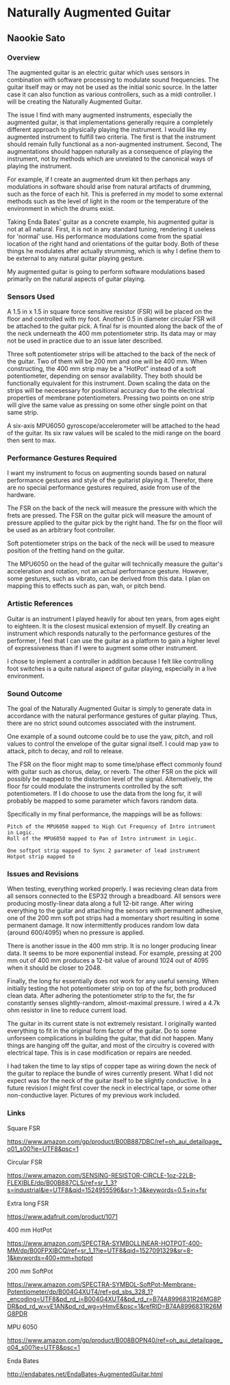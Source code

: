 # Naturally Augmented Guitar
## Naookie Sato

### Overview

The augmented guitar is an electric guitar which uses sensors in combination with software processing to modulate sound frequencies. The guitar itself may or may not be used as the initial sonic source. In the latter case it can also function as various controllers, such as a midi controller. I will be creating the Naturally Augmented Guitar.

The issue I find with many augmented instruments, especially the augmented guitar, is that implementations generally require a completely different approach to physically playing the instrument. I would like my augmented instrument to fulfill two criteria. The first is that the instrument should remain fully functional as a non-augmented instrument. Second, The augmentations should happen naturally as a consequence of playing the instrument, not by methods which are unrelated to the canonical ways of playing the instrument.

For example, if I create an augmented drum kit then perhaps any modulations in software should arise from natural artifacts of drumming, such as the force of each hit. This is preferred in my model to some external methods such as the level of light in the room or the temperature of the environment in which the drums exist.

Taking Enda Bates' guitar as a concrete example, his augmented guitar is not at all natural. First, it is not in any standard tuning, rendering it useless for 'normal' use. His performance modulations come from the spatial location of the right hand and orientations of the guitar body. Both of these things he modulates after actually strumming, which is why I define them to be external to any natural guitar playing gesture.

My augmented guitar is going to perform software modulations based primarily on the natural aspects of guitar playing. 

### Sensors Used

A 1.5 in x 1.5 in square force sensitive resistor (FSR) will be placed on the floor and controlled with my foot. Another 0.5 in diameter circular FSR will be attached to the guitar pick. A final fsr is mounted along the back of the of the neck underneath the 400 mm potentiometer strip. Its data may or may not be used in practice due to an issue later described.

Three soft potentiometer strips will be attached to the back of the neck of the guitar. Two of them will be 200 mm and one will be 400 mm. When constructing, the 400 mm strip may be a "HotPot" instead of a soft potentiometer, depending on sensor availability. They both should be functionally equivalent for this instrument. Down scaling the data on the strips will be necesessary for positional accuracy due to the electrical properties of membrane potentiometers. Pressing two points on one strip will give the same value as pressing on some other single point on that same strip.

A six-axis MPU6050 gyroscope/accelerometer will be attached to the head of the guitar. Its six raw values will be scaled to the midi range on the board then sent to max.

### Performance Gestures Required

I want my instrument to focus on augmenting sounds based on natural performance gestures and style of the guitarist playing it. Therefor, there are no special performance gestures required, aside from use of the hardware.

The FSR on the back of the neck will measure the pressure with which the frets are pressed. The FSR on the guitar pick will measure the amount of pressure applied to the guitar pick by the right hand. The fsr on the floor will be used as an arbitrary foot controller.

Soft potentiometer strips on the back of the neck will be used to measure position of the fretting hand on the guitar.

The MPU6050 on the head of the guitar will technically measure the guitar's acceleration and rotation, not an actual performance gesture. However, some gestures, such as vibrato, can be derived from this data. I plan on mapping this to effects such as pan, wah, or pitch bend.


### Artistic References

Guitar is an instrument I played heavily for about ten years, from ages eight to eighteen. It is the closest musical extension of myself. By creating an instrument which responds naturally to the performance gestures of the performer, I feel that I can use the guitar as a platform to gain a higher level of expressiveness than if I were to augment some other instrument. 

I chose to implement a controller in addition because I felt like controlling foot switches is a quite natural aspect of guitar playing, especially in a live environment.

### Sound Outcome

The goal of the Naturally Augmented Guitar is simply to generate data in accordance with the natural performance gestures of guitar playing. Thus, there are no strict sound outcomes associated with the instrument.

One example of a sound outcome could be to use the yaw, pitch, and roll values to control the envelope of the guitar signal itself. I could map yaw to attack, pitch to decay, and roll to release. 

The FSR on the floor might map to some time/phase effect commonly found with guitar such as chorus, delay, or reverb. The other FSR on the pick will possibly be mapped to the distortion level of the signal. Alternatively, the floor fsr could modulate the instruments controlled by the soft potentiometers. If I do choose to use the data from the long fsr, it will probably be mapped to some parameter which favors random data.

Specifically in my final performance, the mappings will be as follows:

    Pitch of the MPU6050 mapped to High Cut Frequency of Intro intrument in Logic.
    Roll of the MPU6050 mapped to Pan of Intro intrument in Logic.

    One softpot strip mapped to Sync 2 parameter of lead instrument
    Hotpot strip mapped to
    

### Issues and Revisions

When testing, everything worked properly. I was recieving clean data from all sensors connected to the ESP32 through a breadboard. All sensors were producing mostly-linear data along a full 12-bit range. After wiring everything to the guitar and attaching the sensors with permanent adhesive, one of the 200 mm soft pot strips had a momentary short resulting in some permanent damage. It now intermittently produces random low data (around 600/4095) when no pressure is applied.

There is another issue in the 400 mm strip. It is no longer producing linear data. It seems to be more exponential instead. For example, pressing at 200 mm out of 400 mm produces a 12-bit value of around 1024 out of 4095 when it should be closer to 2048.

Finally, the long fsr essentially does not work for any useful sensing. When initially testing the hot potentiometer strip on top of the fsr, both produced clean data. After adhering the potentiometer strip to the fsr, the fsr constantly senses slightly-random, almost-maximal pressure. I wired a 4.7k ohm resistor in line to reduce current load.

The guitar in its current state is not extremely resistant. I originally wanted everything to fit in the original form factor of the guitar. Do to some unforseen complications in building the guitar, that did not happen. Many things are hanging off the guitar, and most of the circuitry is covered with electrical tape. This is in case modification or repairs are needed.

I had taken the time to lay stips of copper tape as wiring down the neck of the guitar to replace the bundle of wires currently present. What I did not expect was for the neck of the guitar itself to be slightly conductive. In a future revision I might first cover the neck in electrical tape, or some other non-conductive layer. Pictures of my previous work included.

### Links
 
Square FSR

https://www.amazon.com/gp/product/B00B887DBC/ref=oh_aui_detailpage_o01_s00?ie=UTF8&psc=1 

Circular FSR

https://www.amazon.com/SENSING-RESISTOR-CIRCLE-1oz-22LB-FLEXIBLE/dp/B00B887CLS/ref=sr_1_3?s=industrial&ie=UTF8&qid=1524955596&sr=1-3&keywords=0.5+in+fsr

Extra long FSR

https://www.adafruit.com/product/1071

400 mm HotPot

https://www.amazon.com/SPECTRA-SYMBOLLINEAR-HOTPOT-400-MM/dp/B00FPXIBCQ/ref=sr_1_1?ie=UTF8&qid=1527091329&sr=8-1&keywords=400+mm+hotpot

200 mm SoftPot

https://www.amazon.com/SPECTRA-SYMBOL-SoftPot-Membrane-Potentiometer/dp/B004G4XUT4/ref=pd_sbs_328_1?_encoding=UTF8&pd_rd_i=B004G4XUT4&pd_rd_r=B74A8996831R26MG8PDR&pd_rd_w=vE1AN&pd_rd_wg=yHmvE&psc=1&refRID=B74A8996831R26MG8PDR

MPU 6050

https://www.amazon.com/gp/product/B008BOPN40/ref=oh_aui_detailpage_o04_s00?ie=UTF8&psc=1 

Enda Bates

http://endabates.net/EndaBates-AugmentedGuitar.html

